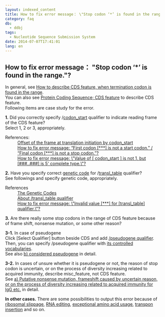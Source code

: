 ```yaml
---
layout: indexed_content
title: How to fix error message： \"Stop codon ‘*’ is found in the range.\"?
category: faq
db:
  - ddbj
tags: 
  - Nucleotide Sequence Submission System
date: 2014-07-07T17:41:01
lang: en
---
```


## How to fix error message： \"Stop codon ‘*’ is found in the range.\"?

<p>In general, see <a href=\"/ddbj/cds-e.html#stop\">How to describe CDS feature, when termination codon is found in the range</a>. <br>You can also see <a href=\"/ddbj/cds-e.html\">Protein Coding Sequence; CDS feature</a> to describe CDS feature. <br>Following items are case study for the error. </p><p><strong>1.</strong> Did you correctly specify /<a href=\"/ddbj/qualifiers-e.html#codon_start\">codon_start</a> qualifier to indicate reading frame of the CDS feature?<br>  Select 1, 2 or 3, appropriately. </p><dl><dt>References:</dt><dd><a href=\"/ddbj/cds-e.html#frame\">Offset of the frame at translation initiation by codon_start</a></dd><dd><a href=\"/faq/en/how-to-fix-error-msg-first-codon-e.html\">How to fix error message: “First codon [***] is not a start codon.” / “Final codon [***] is not a stop codon.”?</a></dd><dd><a href=\"/faq/en/how-to-fix-error-msg-codon-start-e.html\">How to fix error message: \"Value of [ codon_start ] is not 1, but [###..###] is 5' complete type.\"?</a></dd></dl><p><strong>2.</strong> Have you specify correct <a href=\"/ddbj/geneticcode-e.html\">genetic code</a> for /<a href=\"/ddbj/qualifiers-e.html#transl_table\">transl_table</a> qualifier?<br>See followings and specify genetic code, appropriately. </p><dl><dt>References</dt><dd><a href=\"/ddbj/geneticcode-e.html\">The Genetic Codes</a></dd><dd><a href=\"/ddbj/qualifiers-e.html#transl_table\">About /transl_table qualifier</a></dd><dd><a href=\"/faq/en/how-to-fix-error-msg-transl-table-e.html\">How to fix error message: \"Invalid value [***] for [transl_table] qualifier.\"?</a></dd></dl><p><strong>3.</strong> Are there really some stop codons in the range of CDS feature because of frame shift, nonsense mutation, or some other reason?<br></p><p><strong>3-1.</strong> In case of pseudogene<br>Click [Select Qualifier] button beside CDS and add <a href=\"/ddbj/qualifiers-e.html#pseudogene\">/pseudogene qualifier</a>. Then, you can specify /pseudogene qualifier with <a href=\"/ddbj/pseudogene-e.html\">its controlled vocabularies</a>. <br>See also <a href=\"/ddbj/cds-e.html#stop_b\">b) considered pseudogene</a> in detail. </p><p><strong>3-2.</strong> In cases of unsure whether it is pseudogene or not, the reason of stop codon is uncertain, or on the process of diversity increasing related to acquired immunity, describe misc_feature, not CDS feature. <br>See <a href=\"/ddbj/cds-e.html#stop_a\">a) Putative nonsense mutation, frameshift caused by uncertain reason, or on the process of diversity increasing related to acquired immunity for IgG etc.</a> in detail. </p><p><strong>In other cases.</strong> There are some possibilities to output this error because of <a href=\"/ddbj/cds-e.html#stop_d\">ribosomal slippage</a>, <a href=\"/ddbj/cds-e.html#stop_e\">RNA editing</a>, <a href=\"/ddbj/cds-e.html#stop_f\">exceptional amino acid usage</a>, <a href=\"/ddbj/cds-e.html#stop_g\">transpon insertion</a> and so on. </p>